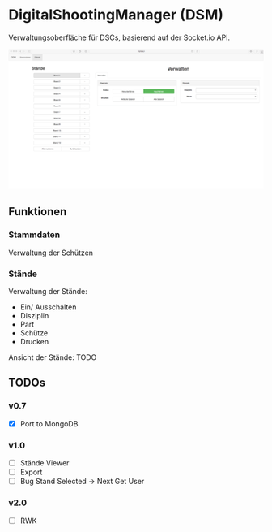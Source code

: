 # DigitalShootingManager (DSM)
Verwaltungsoberfläche für DSCs, basierend auf der Socket.io API.

![Demo](https://raw.githubusercontent.com/DigitalShooting/assets/master/dsm1.png)




## Funktionen

### Stammdaten
Verwaltung der Schützen

### Stände
Verwaltung der Stände:
- Ein/ Ausschalten
- Disziplin
- Part
- Schütze
- Drucken

Ansicht der Stände:
TODO




## TODOs

### v0.7
- [x] Port to MongoDB

### v1.0
- [ ] Stände Viewer
- [ ] Export
- [ ] Bug Stand Selected -> Next Get User

### v2.0
- [ ] RWK
